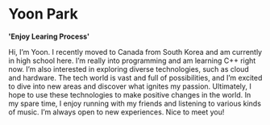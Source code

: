 # Yoon Park
**'Enjoy Learing Process'**

Hi, I’m Yoon. I recently moved to Canada from South Korea and am currently in high school here. I’m really into programming and am learning C++ right now. I’m also interested in exploring diverse technologies, such as cloud and hardware. The tech world is vast and full of possibilities, and I’m excited to dive into new areas and discover what ignites my passion. Ultimately, I hope to use these technologies to make positive changes in the world. In my spare time, I enjoy running with my friends and listening to various kinds of music. I’m always open to new experiences. Nice to meet you!
